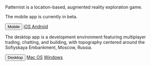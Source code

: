 Patternist is a location-based, augmented reality exploration game.

The mobile app is currently in beta.

<div>
	<div class="btn-group" role="group">
		<button class="btn btn-lg btn-primary">Mobile</button>
		<a href="https://itunes.apple.com/us/app/patternist/id1253626689?mt=8" type="button" class="btn btn-lg btn-secondary">iOS</button>
		<a href="https://patternist.itch.io/game" class="btn btn-lg btn-secondary">Android</a>
	</div>
</div>


The desktop app is a development environment featuring multiplayer trading, chatting, and building, with topography centered around the Sofiyskaya Embankment, Moscow, Russia.

<div>
	<div class="btn-group" role="group">
		<button class="btn btn-lg btn-primary">Desktop</button>
		<a href="https://patternist.itch.io/game" class="btn btn-lg btn-secondary">Mac OS</a>
		<a class="btn btn-lg btn-secondary" href="https://patternist.itch.io/game">Windows</a>
	</div>
</div>